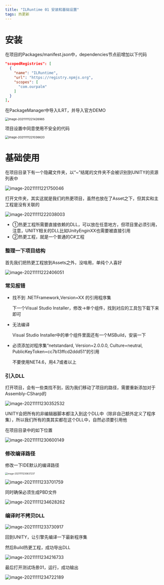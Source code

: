 ```yaml
---
title: "ILRuntime 01 安装和基础设置"
tags: 热更新
---
```


# 安装

在项目的Packages/manifest.json中，dependencies节点前增加以下代码

```json
"scopedRegistries": [
  {
    "name": "ILRuntime",
    "url": "https://registry.npmjs.org",
    "scopes": [
      "com.ourpalm"
    ]
  }
],
```

在PackageManager中导入ILRT，并导入官方DEMO

<img src="https://cdn.jsdelivr.net/gh/Gasskin/CloudImg/img/202111112214015.png" alt="image-20211111221426965" style="zoom: 67%;" />

项目设置中同意使用不安全的代码

<img src="https://cdn.jsdelivr.net/gh/Gasskin/CloudImg/img/202111112210661.png" alt="image-20211111221036620" style="zoom:67%;" />

# 基础使用

在项目目录下有一个隐藏文件夹，以“~”结尾的文件夹不会被识别到UNITY的资源列表中

![image-20211111221750046](https://cdn.jsdelivr.net/gh/Gasskin/CloudImg/img/202111112217088.png)

打开文件夹，其实这就是我们的热更项目，虽然也放在了Asset之下，但其实和主工程是没有关联的

![image-20211111222038003](https://cdn.jsdelivr.net/gh/Gasskin/CloudImg/img/202111112220030.png)

- ①热更工程所需要直接依赖的DLL，可以放在任意地方，但项目里必须引用，注意，UNITY相关的DLL比如UnityEnginXX也需要被直接引用
- ②热更工程，就是一个普通的C#工程

### 整理一下项目结构

首先我们把热更工程放到Assets之外，没啥用，单纯个人喜好

![image-20211111222406051](https://cdn.jsdelivr.net/gh/Gasskin/CloudImg/img/202111112224078.png)

### 常见报错

- 找不到 .NETFramework,Version=XX 的引用程序集

  下一个Visual Studio Installer，修改->单个组件，找到对应的工具包下载下来即可

- 无法编译

  Visual Studio Installer中的单个组件里面还有一个MSBuild，安装一下

- 必须添加对程序集“netstandard, Version=2.0.0.0, Culture=neutral, PublicKeyToken=cc7b13ffcd2ddd51”的引用

  不要使用NET4.6，用4.7或者以上

### 引入DLL

打开项目，会有一些类找不到，因为我们移动了项目的路径，需要重新添加对于Assembly-CSharp的

![image-20211111230352532](https://cdn.jsdelivr.net/gh/Gasskin/CloudImg/img/202111112303576.png)



UNITY会把所有的非编辑器脚本都注入到这个DLL中（除非自己额外定义了程序集），所以我们所有的类其实都在这个DLL中，自然必须要引用他

在项目目录中的如下位置

![image-20211111230600149](https://cdn.jsdelivr.net/gh/Gasskin/CloudImg/img/202111112306181.png)



### 修改编译路径

修改一下IDE默认的编译路径

<img src="https://cdn.jsdelivr.net/gh/Gasskin/CloudImg/img/202111112306271.png" alt="image-20211111230637237" style="zoom:50%;" />

![image-20211111233701759](https://cdn.jsdelivr.net/gh/Gasskin/CloudImg/img/202111112337795.png)

同时确保必须生成PBD文件

![image-20211111234628262](https://cdn.jsdelivr.net/gh/Gasskin/CloudImg/img/202111112346301.png)

 ### 编译时不拷贝DLL

![image-20211111233730917](https://cdn.jsdelivr.net/gh/Gasskin/CloudImg/img/202111112337949.png)

回到UNITY，让引擎先编译一下最新程序集

然后Build热更工程，成功导出DLL

![image-20211111234216733](https://cdn.jsdelivr.net/gh/Gasskin/CloudImg/img/202111112342760.png)

最后打开测试场景01，运行，成功输出

![image-20211111234722189](https://cdn.jsdelivr.net/gh/Gasskin/CloudImg/img/202111112347219.png)
